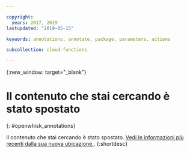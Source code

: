 ```yaml
---

copyright:
  years: 2017, 2019
lastupdated: "2019-05-15"

keywords: annotations, annotate, package, parameters, actions

subcollection: cloud-functions

---
```


{:new_window: target="_blank"}
# Il contenuto che stai cercando è stato spostato
{: #openwhisk_annotations}

Il contenuto che stai cercando è stato spostato. [Vedi le informazioni più recenti dalla sua nuova ubicazione.](/docs/openwhisk?topic=cloud-functions-annotations).
{:shortdesc}
